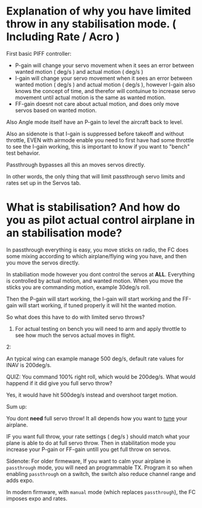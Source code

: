 # Explanation of why you have limited throw in any stabilisation mode. ( Including Rate / Acro )

First basic PIFF controller:

* P-gain will change your servo movement when it sees an error between wanted motion ( deg/s ) and actual motion ( deg/s )
* I-gain will change your servo movement when it sees an error between wanted motion ( deg/s ) and actual motion ( deg/s ), however I-gain also knows the concept of time, and therefor will contuinue to increase servo movement until actual motion is the same as wanted motion.
* FF-gain doesnt not care about actual motion, and does only move servos based on wanted motion.

Also Angle mode itself have an P-gain to level the aircraft back to level.

Also an sidenote is that I-gain is suppressed before takeoff and without throttle, EVEN with airmode enable you need to first have had some throttle to see the I-gain working, this is important to know if you want to "bench" test behavior.

Passthrough bypasses all this an moves servos directly.

In other words, the only thing that will limit passthrough servo limits and rates set up in the Servos tab.

# What is stabilisation? And how do you as pilot actual control airplane in an stabilisation mode?

In passthrough everything is easy, you move sticks on radio, the FC does some mixing according to which airplane/flying wing you have, and then you move the servos directly.

In stabiliation mode however you dont control the servos at **ALL**. Everything is controlled by actual motion, and wanted motion. When you move the sticks you are commanding motion, example 30deg/s roll.

Then the P-gain will start working, the I-gain will start working and the FF-gain will start working, if tuned properly it will hit the wanted motion.

So what does this have to do with limited servo throws?

1. For actual testing on bench you will need to arm and apply throttle to see how much the servos actual moves in flight.

2:

An typical wing can example manage 500 deg/s, default rate values for INAV is 200deg/s.

QUIZ: You command 100% right roll, which would be 200deg/s. What would happend if it did give you full servo throw?

Yes, it would have hit 500deg/s instead and overshoot target motion.

Sum up:

You dont **need** full servo throw! It all depends how you want to [tune](https://github.com/iNavFlight/inav/wiki/Tune-INAV-PIFF-controller-for-fixedwing) your airplane.

IF you want full throw, your rate settings ( deg/s ) should match what your plane is able to do at full servo throw. Then in stabilitation mode you increase your P-gain or FF-gain untill you get full throw on servos.


Sidenote: For older firmeware, If you want to calm your airplane in `passthrough` mode, you will need an programmable TX. Program it so when enabling `passthrough` on a switch, the switch also reduce channel range and adds expo.

In modern firmware, with `manual` mode (which replaces `passthrough`), the FC imposes expo and rates.